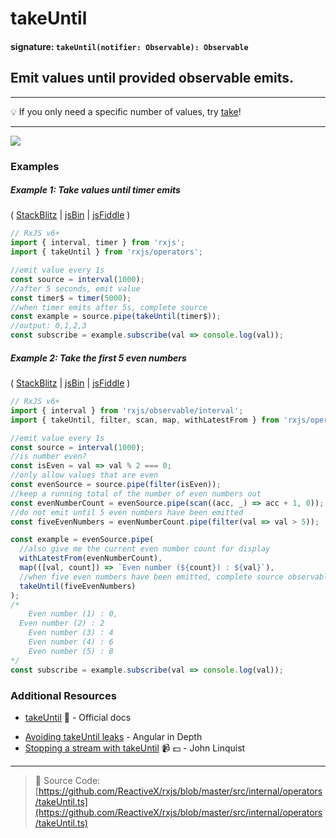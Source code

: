 # takeUntil

#### signature: `takeUntil(notifier: Observable): Observable`

## Emit values until provided observable emits.

---

:bulb: If you only need a specific number of values, try [take](take.md)!

---

<div class="ua-ad"><a href="https://ultimateangular.com/?ref=76683_kee7y7vk"><img src="https://ultimateangular.com/assets/img/banners/ua-leader.svg"></a></div>

### Examples

##### Example 1: Take values until timer emits

(
[StackBlitz](https://stackblitz.com/edit/typescript-ujwjbg?file=index.ts&devtoolsheight=100)
| [jsBin](http://jsbin.com/yevuhukeja/1/edit?js,console) |
[jsFiddle](https://jsfiddle.net/btroncone/zbe9dzb9/) )

```js
// RxJS v6+
import { interval, timer } from 'rxjs';
import { takeUntil } from 'rxjs/operators';

//emit value every 1s
const source = interval(1000);
//after 5 seconds, emit value
const timer$ = timer(5000);
//when timer emits after 5s, complete source
const example = source.pipe(takeUntil(timer$));
//output: 0,1,2,3
const subscribe = example.subscribe(val => console.log(val));
```

##### Example 2: Take the first 5 even numbers

(
[StackBlitz](https://stackblitz.com/edit/typescript-djhv7s?file=index.ts&devtoolsheight=100)
| [jsBin](http://jsbin.com/doquqecara/1/edit?js,console) |
[jsFiddle](https://jsfiddle.net/btroncone/0dLeksLe/) )

```js
// RxJS v6+
import { interval } from 'rxjs/observable/interval';
import { takeUntil, filter, scan, map, withLatestFrom } from 'rxjs/operators';

//emit value every 1s
const source = interval(1000);
//is number even?
const isEven = val => val % 2 === 0;
//only allow values that are even
const evenSource = source.pipe(filter(isEven));
//keep a running total of the number of even numbers out
const evenNumberCount = evenSource.pipe(scan((acc, _) => acc + 1, 0));
//do not emit until 5 even numbers have been emitted
const fiveEvenNumbers = evenNumberCount.pipe(filter(val => val > 5));

const example = evenSource.pipe(
  //also give me the current even number count for display
  withLatestFrom(evenNumberCount),
  map(([val, count]) => `Even number (${count}) : ${val}`),
  //when five even numbers have been emitted, complete source observable
  takeUntil(fiveEvenNumbers)
);
/*
	Even number (1) : 0,
  Even number (2) : 2
	Even number (3) : 4
	Even number (4) : 6
	Even number (5) : 8
*/
const subscribe = example.subscribe(val => console.log(val));
```

### Additional Resources

- [takeUntil](http://reactivex.io/rxjs/class/es6/Observable.js~Observable.html#instance-method-takeUntil)
  :newspaper: - Official docs

* [Avoiding takeUntil leaks](https://blog.angularindepth.com/rxjs-avoiding-takeuntil-leaks-fb5182d047ef) -
  Angular in Depth
* [Stopping a stream with takeUntil](https://egghead.io/lessons/rxjs-stopping-a-stream-with-takeuntil?course=step-by-step-async-javascript-with-rxjs)
  :video_camera: :dollar: - John Linquist

---

> :file_folder: Source Code:
> [https://github.com/ReactiveX/rxjs/blob/master/src/internal/operators/takeUntil.ts](https://github.com/ReactiveX/rxjs/blob/master/src/internal/operators/takeUntil.ts)
